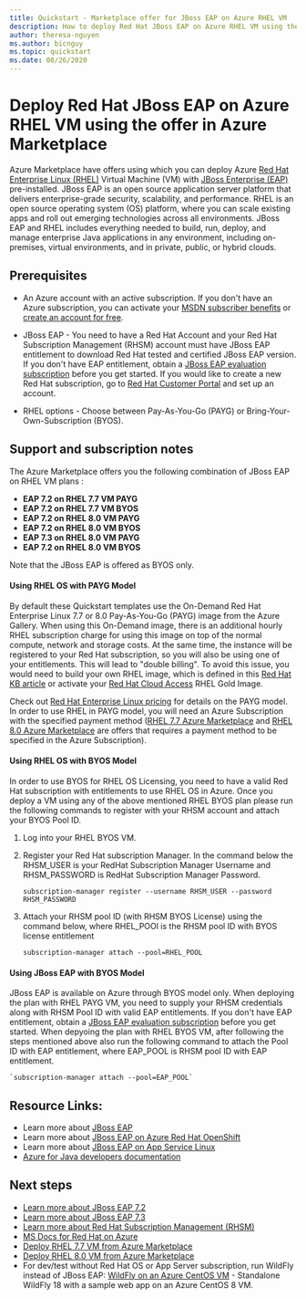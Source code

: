 ```yaml
---
title: Quickstart - Marketplace offer for JBoss EAP on Azure RHEL VM
description: How to deploy Red Hat JBoss EAP on Azure RHEL VM using the offer in Azure Marketplace
author: theresa-nguyen
ms.author: bicnguy
ms.topic: quickstart
ms.date: 08/26/2020
---
```


# Deploy Red Hat JBoss EAP on Azure RHEL VM using the offer in Azure Marketplace

Azure Marketplace have offers using which you can deploy Azure [Red Hat Enterprise Linux (RHEL)](https://www.redhat.com/en/technologies/linux-platforms/enterprise-linux) Virtual Machine (VM) with [JBoss Enterprise (EAP)](https://www.redhat.com/en/technologies/jboss-middleware/application-platform) pre-installed. JBoss EAP is an open source application server platform that delivers enterprise-grade security, scalability, and performance. RHEL is an open source operating system (OS) platform, where you can scale existing apps and roll out emerging technologies across all environments. JBoss EAP and RHEL includes everything needed to build, run, deploy, and manage enterprise Java applications in any environment, including on-premises, virtual environments, and in private, public, or hybrid clouds.

## Prerequisites

* An Azure account with an active subscription. If you don't have an Azure subscription, you can activate your [MSDN subscriber benefits](https://azure.microsoft.com/pricing/member-offers/msdn-benefits-details) or [create an account for free](https://azure.microsoft.com/pricing/free-trial).

* JBoss EAP - You need to have a Red Hat Account and your Red Hat Subscription Management (RHSM) account must have JBoss EAP entitlement to download Red Hat tested and certified JBoss EAP version.  If you don't have EAP entitlement, obtain a [JBoss EAP evaluation subscription](https://access.redhat.com/products/red-hat-jboss-enterprise-application-platform/evaluation) before you get started. If you would like to create a new Red Hat subscription, go to [Red Hat Customer Portal](https://access.redhat.com/) and set up an account.

* RHEL options - Choose between Pay-As-You-Go (PAYG) or Bring-Your-Own-Subscription (BYOS).

## Support and subscription notes

The Azure Marketplace offers you the following combination of JBoss EAP on RHEL VM plans :

- **EAP 7.2 on RHEL 7.7 VM PAYG**
- **EAP 7.2 on RHEL 7.7 VM BYOS**
- **EAP 7.2 on RHEL 8.0 VM PAYG**
- **EAP 7.2 on RHEL 8.0 VM BYOS**
- **EAP 7.3 on RHEL 8.0 VM PAYG**
- **EAP 7.2 on RHEL 8.0 VM BYOS**

Note that the JBoss EAP is offered as BYOS only.

#### Using RHEL OS with PAYG Model

By default these Quickstart templates use the On-Demand Red Hat Enterprise Linux 7.7 or 8.0 Pay-As-You-Go (PAYG) image from the Azure Gallery. When using this On-Demand image, there is an additional hourly RHEL subscription charge for using this image on top of the normal compute, network and storage costs. At the same time, the instance will be registered to your Red Hat subscription, so you will also be using one of your entitlements. This will lead to "double billing". To avoid this issue, you would need to build your own RHEL image, which is defined in this [Red Hat KB article](https://access.redhat.com/articles/uploading-rhel-image-to-azure) or activate your [Red Hat Cloud Access](https://access.redhat.com/) RHEL Gold Image.

Check out [Red Hat Enterprise Linux pricing](https://azure.microsoft.com/pricing/details/virtual-machines/red-hat/) for details on the PAYG model. In order to use RHEL in PAYG model, you will need an Azure Subscription with the specified payment method ([RHEL 7.7 Azure Marketplace](https://azuremarketplace.microsoft.com/marketplace/apps/RedHat.RedHatEnterpriseLinux77-ARM) and [RHEL 8.0 Azure Marketplace](https://azuremarketplace.microsoft.com/marketplace/apps/RedHat.RedHatEnterpriseLinux80-ARM) are offers that requires a payment method to be specified in the Azure Subscription).

#### Using RHEL OS with BYOS Model

In order to use BYOS for RHEL OS Licensing, you need to have a valid Red Hat subscription with entitlements to use RHEL OS in Azure. Once you deploy a VM using any of the above mentioned RHEL BYOS plan please run the following commands to register with your RHSM account and attach your BYOS Pool ID.

1. Log into your RHEL BYOS VM.

2. Register your Red Hat subscription Manager. In the command below the RHSM_USER is your RedHat Subscription Manager Username and RHSM_PASSWORD is RedHat Subscription Manager Password.

    `subscription-manager register --username RHSM_USER --password RHSM_PASSWORD`

3. Attach your RHSM pool ID (with RHSM BYOS License) using the command below, where RHEL_POOl is the RHSM pool ID with BYOS license entitlement

    `subscription-manager attach --pool=RHEL_POOL`

#### Using JBoss EAP with BYOS Model

JBoss EAP is available on Azure through BYOS model only. When deploying the plan with RHEL PAYG VM, you need to supply your RHSM credentials along with RHSM Pool ID with valid EAP entitlements. If you don't have EAP entitlement, obtain a [JBoss EAP evaluation subscription](https://access.redhat.com/products/red-hat-jboss-enterprise-application-platform/evaluation) before you get started. When depyoing the plan with RHEL BYOS VM, after following the steps mentioned above also run the following command to attach the Pool ID with EAP entitlement, where EAP_POOL is RHSM pool ID with EAP entitlement.

    `subscription-manager attach --pool=EAP_POOL`


## Resource Links:

* Learn more about [JBoss EAP](https://access.redhat.com/documentation/en-us/red_hat_jboss_enterprise_application_platform/7.2/html/getting_started_with_jboss_eap_for_openshift_online/introduction)
* Learn more about [JBoss EAP on Azure Red Hat OpenShift](https://azure.microsoft.com/services/openshift/)
* Learn more about [JBoss EAP on App Service Linux](https://docs.microsoft.com/azure/app-service/quickstart-java?pivots=platform-linux)
* [Azure for Java developers documentation](https://docs.microsoft.com/azure/developer/java/?view=azure-java-stable)

## Next steps

* [Learn more about JBoss EAP 7.2](https://access.redhat.com/documentation/red_hat_jboss_enterprise_application_platform/7.2/)
* [Learn more about JBoss EAP 7.3](https://access.redhat.com/documentation/red_hat_jboss_enterprise_application_platform/7.3/)
* [Learn more about Red Hat Subscription Management (RHSM)](https://access.redhat.com/products/red-hat-subscription-management)
* [MS Docs for Red Hat on Azure](https://aka.ms/rhel-docs)
* [Deploy RHEL 7.7 VM from Azure Marketplace](https://azuremarketplace.microsoft.com/en-us/marketplace/apps/RedHat.RedHatEnterpriseLinux77-ARM?tab=Overview)
* [Deploy RHEL 8.0 VM from Azure Marketplace](https://azuremarketplace.microsoft.com/en-us/marketplace/apps/RedHat.RedHatEnterpriseLinux80-ARM?tab=Overview)
* For dev/test without Red Hat OS or App Server subscription, run WildFly instead of JBoss EAP: <a href="https://github.com/SpektraSystems/redhat-mw-cloud-quickstart/tree/master/wildfly-standalone-centos8" target="_blank"> WildFly on an Azure CentOS VM</a> - Standalone WildFly 18 with a sample web app on an Azure CentOS 8 VM.
